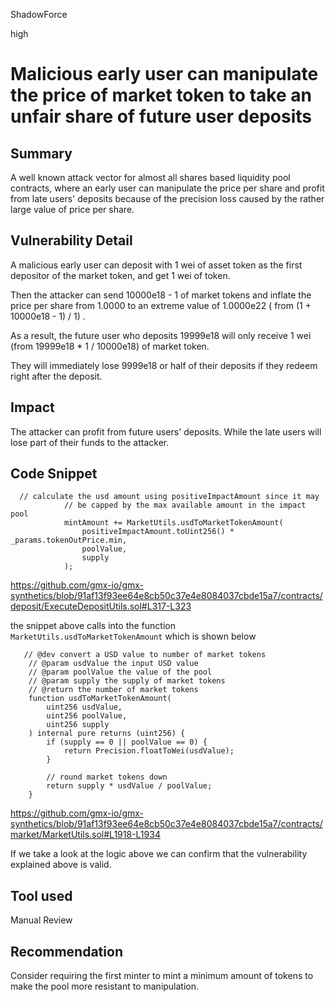 ShadowForce

high

# Malicious early user can manipulate the price of market token to take an unfair share of future user deposits

## Summary
A well known attack vector for almost all shares based liquidity pool contracts, where an early user can manipulate the price per share and profit from late users' deposits because of the precision loss caused by the rather large value of price per share.
## Vulnerability Detail
A malicious early user can deposit with 1 wei of asset token as the first depositor of the market token, and get 1 wei of token.

Then the attacker can send 10000e18 - 1 of market tokens and inflate the price per share from 1.0000 to an extreme value of 1.0000e22 ( from (1 + 10000e18 - 1) / 1) .

As a result, the future user who deposits 19999e18 will only receive 1 wei (from 19999e18 * 1 / 10000e18) of market token.

They will immediately lose 9999e18 or half of their deposits if they redeem right after the deposit.
## Impact
The attacker can profit from future users' deposits. While the late users will lose part of their funds to the attacker.
## Code Snippet
```solidity
  // calculate the usd amount using positiveImpactAmount since it may
            // be capped by the max available amount in the impact pool
            mintAmount += MarketUtils.usdToMarketTokenAmount(
                positiveImpactAmount.toUint256() * _params.tokenOutPrice.min,
                poolValue,
                supply
            );
```
https://github.com/gmx-io/gmx-synthetics/blob/91af13f93ee64e8cb50c37e4e8084037cbde15a7/contracts/deposit/ExecuteDepositUtils.sol#L317-L323

the snippet above calls into the function `MarketUtils.usdToMarketTokenAmount` which is shown below

```solidity
   // @dev convert a USD value to number of market tokens
    // @param usdValue the input USD value
    // @param poolValue the value of the pool
    // @param supply the supply of market tokens
    // @return the number of market tokens
    function usdToMarketTokenAmount(
        uint256 usdValue,
        uint256 poolValue,
        uint256 supply
    ) internal pure returns (uint256) {
        if (supply == 0 || poolValue == 0) {
            return Precision.floatToWei(usdValue);
        }

        // round market tokens down
        return supply * usdValue / poolValue;
    }
```
https://github.com/gmx-io/gmx-synthetics/blob/91af13f93ee64e8cb50c37e4e8084037cbde15a7/contracts/market/MarketUtils.sol#L1918-L1934

If we take a look at the logic above we can confirm that the vulnerability explained above is valid.
## Tool used

Manual Review

## Recommendation
Consider requiring the first minter to mint a minimum amount of tokens to make the pool more resistant to manipulation.